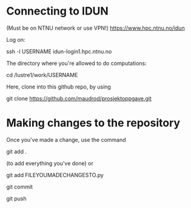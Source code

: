 # Connecting to IDUN
(Must be on NTNU network or use VPN!)
https://www.hpc.ntnu.no/idun

Log on:

ssh -l USERNAME idun-login1.hpc.ntnu.no

The directory where you're allowed to do computations:

cd /lustre1/work/USERNAME

Here, clone into this github repo, by using 

git clone https://github.com/maudrod/prosjektoppgave.git

# Making changes to the repository

Once you've made a change, use the command

git add .

(to add everything you've done) or 

git add FILEYOUMADECHANGESTO.py

git commit

git push

